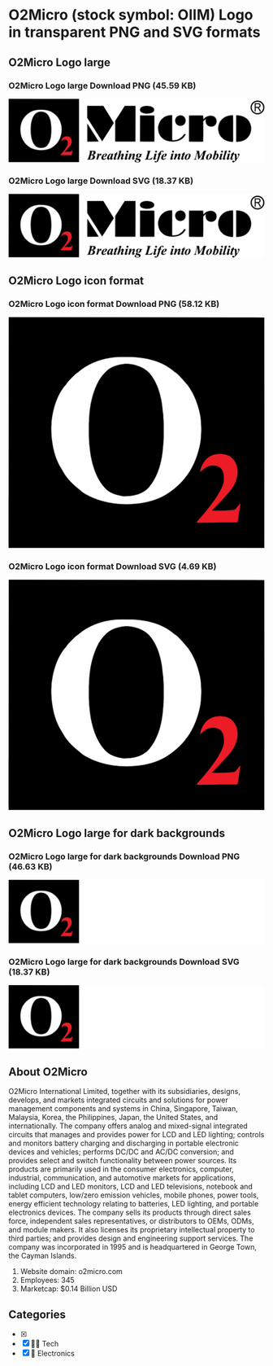 # O2Micro (stock symbol: OIIM) Logo in transparent PNG and SVG formats

## O2Micro Logo large

### O2Micro Logo large Download PNG (45.59 KB)

![O2Micro Logo large Download PNG (45.59 KB)](/img/orig/OIIM_BIG-c68ace69.png)

### O2Micro Logo large Download SVG (18.37 KB)

![O2Micro Logo large Download SVG (18.37 KB)](/img/orig/OIIM_BIG-5c34a27f.svg)

## O2Micro Logo icon format

### O2Micro Logo icon format Download PNG (58.12 KB)

![O2Micro Logo icon format Download PNG (58.12 KB)](/img/orig/OIIM-ab514a6e.png)

### O2Micro Logo icon format Download SVG (4.69 KB)

![O2Micro Logo icon format Download SVG (4.69 KB)](/img/orig/OIIM-03ce5853.svg)

## O2Micro Logo large for dark backgrounds

### O2Micro Logo large for dark backgrounds Download PNG (46.63 KB)

![O2Micro Logo large for dark backgrounds Download PNG (46.63 KB)](/img/orig/OIIM_BIG.D-92bf947e.png)

### O2Micro Logo large for dark backgrounds Download SVG (18.37 KB)

![O2Micro Logo large for dark backgrounds Download SVG (18.37 KB)](/img/orig/OIIM_BIG.D-0cbc10b9.svg)

## About O2Micro

O2Micro International Limited, together with its subsidiaries, designs, develops, and markets integrated circuits and solutions for power management components and systems in China, Singapore, Taiwan, Malaysia, Korea, the Philippines, Japan, the United States, and internationally. The company offers analog and mixed-signal integrated circuits that manages and provides power for LCD and LED lighting; controls and monitors battery charging and discharging in portable electronic devices and vehicles; performs DC/DC and AC/DC conversion; and provides select and switch functionality between power sources. Its products are primarily used in the consumer electronics, computer, industrial, communication, and automotive markets for applications, including LCD and LED monitors, LCD and LED televisions, notebook and tablet computers, low/zero emission vehicles, mobile phones, power tools, energy efficient technology relating to batteries, LED lighting, and portable electronics devices. The company sells its products through direct sales force, independent sales representatives, or distributors to OEMs, ODMs, and module makers. It also licenses its proprietary intellectual property to third parties; and provides design and engineering support services. The company was incorporated in 1995 and is headquartered in George Town, the Cayman Islands.

1. Website domain: o2micro.com
2. Employees: 345
3. Marketcap: $0.14 Billion USD


## Categories
- [x] 
- [x] 👩‍💻 Tech
- [x] 🔌 Electronics
